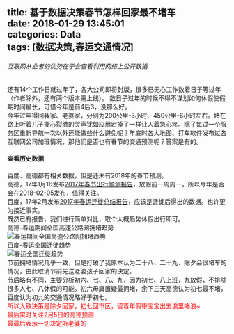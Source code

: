 title: 基于数据决策春节怎样回家最不堵车  
date: 2018-01-29 13:45:01  
categories: Data  
tags: [数据决策,春运交通情况]
---
###### 互联网从业者的优势在于会查看利用网络上公开数据  
还有14个工作日就过年了，各大公司即将封版，很多已无心工作数着日子等过年（作者除外，还有两个版本需上线）。 数日子过年的时候不得不谋划如何休假使假期时间最长，可惜今年是前4后3，没那么好。  
今年过年得回我家、老婆家，分别为200公里-3小时、450公里-6小时左右。堵在路上听着儿子撕心裂肺的哭声犹如应用宕掉了一样让人着急心疼。除了每过一个服务区重新导航一次以外还能做些什么避免呢？年底时各大地图、打车软件发布过各互联网公司加班情况，那他们是否也有春节的交通预测呢？答案是有的。
<!--more-->

#### 查看历史数据  
百度、高德都有相关数据，但是还未有2018年的春节预测。  
高德，17年1月16发布[2017年春节出行预测报告](http://report.amap.com/share.do?id=8a38bb8659a639ce0159a639ce090000)，放假前一周周一，所以今年是否会在2018-02-05发布，值得关注。  
百度，17年2月发布[2017年春运迁徙总结报告](http://wiki.lbsyun.baidu.com/cms/2017_migration_summary_report.pdf)，应该是迁徙后得出的数据。也许更为接近事实。  
既然已有报告，我们进行简单对比，取个大概趋势休假出行即可。  
高德-春运期间全国高速公路网拥堵趋势   
![春运期间全国高速公路网拥堵趋势](spring_festival_amap.png)  
百度-春运全国迁徙趋势   
![春运全国迁徙趋势](spring_festival_baidu.png)  
节前拥堵情况几乎一致，但是打破了我原本认为二十八、二十九、除夕会很堵车的情况，由此取消节前先送老婆孩子回家的决定。  
节后略有不同，主要分析初六、七、八、九，因为初七、八上班，九放假，不排除很多人七、八休假的可能。初六毋庸置疑最拥堵，余下三天高德认为初七最不堵，百度认为初九的交通情况略好于初七。  
<font color="red">所以大致决策是除夕回家，初七回市区，留着年假带宝宝出去浪里咯浪~  
最后实时关注2月5日的高德预测  
最最后表示一切决定听老婆的
</font>